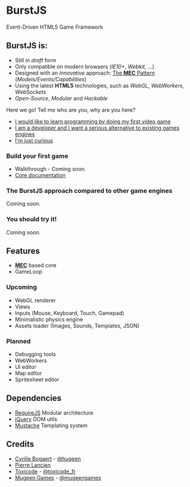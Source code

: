 # BurstJS

Event-Driven HTML5 Game Framework

## BurstJS is:

* Still in *draft* form
* Only compatible on modern browsers (*IE10+*, *Webkit*, ...)
* Designed with an *innovative* approach: [The **MEC** Pattern](https://github.com/hugeen/BurstJS/wiki/The-MEC-Pattern) (*Models/Events/Capabilities*)
* Using the latest **HTML5** technologies, such as *WebGL*, *WebWorkers*, *WebSockets*
* *Open-Source*, *Modular* and *Hackable*

Here we go! Tell me who are you, why are you here?

* [I would like to learn programming by doing my first video game](#build-your-first-game)
* [I am a developer and I want a serious alternative to existing games engines](#the-burstjs-approach-compared-to-other-game-engines)
* [I'm just curious](#you-should-try-it)

### Build your first game

* Walkthrough - Coming soon.
* [Core documentation](https://github.com/hugeen/BurstJS/wiki/Core-documentation)

### The BurstJS approach compared to other game engines

Coming soon.

### You should try it!

Coming soon.


## Features

* [**MEC**](https://github.com/hugeen/BurstJS/wiki/The-MEC-Pattern) based core
* GameLoop

### Upcoming

* WebGL renderer
* Views
* Inputs (Mouse, Keyboard, Touch, Gamepad)
* Minimalistic physics engine
* Assets loader (Images, Sounds, Templates, JSON)

### Planned

* Debugging tools
* WebWorkers
* UI editor
* Map editor
* Spritesheet editor

## Dependencies

* [RequireJS](http://requirejs.org/) Modular architecture
* [jQuery](http://zeptojs.com/) DOM utils
* [Mustache](https://github.com/janl/mustache.js/) Templating system


## Credits

* [Cyrille Bogaert](http://www.hugeen.com) - [@hugeen](https://twitter.com/hugeen/)
* [Pierre Lancien](https://github.com/plancien)
* [Toxicode](http://www.toxicode.fr) - [@toxicode_fr](https://twitter.com/toxicode_fr/)
* [Mugeen Games](http://www.mugeengames.com) - [@mugeengames](https://twitter.com/mugeengames/)
